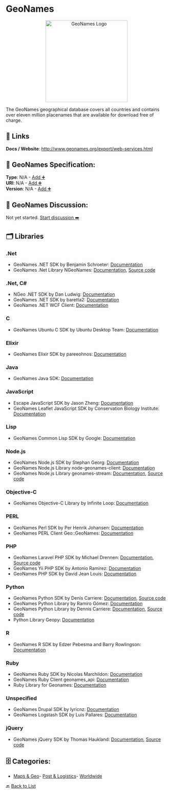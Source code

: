 # GeoNames
<p align="center">
    <img width="256" src="https://raw.githubusercontent.com/apis-list/apis-list/main/apis/geonames/logo_256x256.png" alt="GeoNames Logo"/>
</p>
The GeoNames geographical database covers all countries and contains over eleven million placenames that are available for download free of charge.

##  🔗 Links
**Docs / Website**: http://www.geonames.org/export/web-services.html

## 🧬 GeoNames Specification:
**Type**: N/A - [Add ➕](https://github.com/apis-list/apis-list/edit/main/apis.yaml#L7475)  
**URI**: N/A - [Add ➕](https://github.com/apis-list/apis-list/edit/main/apis.yaml#L7475)  
**Version**: N/A - [Add ➕](https://github.com/apis-list/apis-list/edit/main/apis.yaml#L7475)

## 💬 GeoNames Discussion:
Not yet started. [Start discussion ➡️](https://github.com/apis-list/apis-list/discussions/new)

## 🗂️ Libraries
### .Net
- GeoNames .NET SDK by Benjamin Schroeter: [Documentation](http://geonamesdotorgdotnet.codeplex.com/)
- GeoNames .Net Library NGeoNames: [Documentation](https://github.com/RobThree/NGeoNames), [Source code](https://www.nuget.org/packages/NGeoNames/)
### .Net, C#
- NGeo .NET SDK by Dan Ludwig: [Documentation](https://github.com/danludwig/NGeo)
- GeoNames .NET SDK by baretta2: [Documentation](https://www.codeproject.com/Articles/30627/GeoNames-NET-WCF-Client)
- GeoNames .NET WCF Client: [Documentation](http://www.codeproject.com/Articles/30627/GeoNames-NET-WCF-Client)
### C
- GeoNames Ubuntu C SDK by Ubuntu Desktop Team: [Documentation](https://packages.ubuntu.com/bionic/geoclue-geonames)
### Elixir
- GeoNames Elixir SDK by pareeohnos: [Documentation](https://github.com/pareeohnos/geonames-elixir)
### Java
- GeoNames Java SDK: [Documentation](http://www.geonames.org/source-code/)
### JavaScript
- Escape JavaScript SDK by Jason Zheng: [Documentation](https://github.com/JasonZheng20/Escape)
- GeoNames Leaflet JavaScript SDK by Conservation Biology Institute: [Documentation](https://github.com/consbio/Leaflet.Geonames)
### Lisp
- GeoNames Common Lisp SDK by Google: [Documentation](https://code.google.com/archive/p/cl-geonames/)
### Node.js
- GeoNames Node.js SDK by Stephan Georg: [Documentation](https://github.com/StephanGeorg/geocoder-geonames)
- GeoNames Node.js Library node-geonames-client: [Documentation](https://www.npmjs.com/package/node-geonames-client)
- GeoNames Node.js Library geonames-stream: [Documentation](https://github.com/geopipes/geonames-stream), [Source code](https://www.npmjs.com/package/geonames-stream)
### Objective-C
- GeoNames Objective-C Library by Infinite Loop: [Documentation](http://www.infinite-loop.dk/developer/ilgeonames/)
### PERL
- GeoNames Perl SDK by Per Henrik Johansen: [Documentation](http://search.cpan.org/~nicomen/Geo-GeoNames/lib/Geo/GeoNames.pm)
- GeoNames PERL Client Geo::GeoNames: [Documentation](http://search.cpan.org/~perhenrik/Geo-GeoNames/lib/Geo/GeoNames.pm)
### PHP
- GeoNames Laravel PHP SDK by Michael Drennen: [Documentation](https://packagist.org/packages/michaeldrennen/geonames), [Source code](https://github.com/michaeldrennen/geonames)
- GeoNames Yii PHP SDK by Antonio Ramirez: [Documentation](http://www.yiiframework.com/extension/egeonameservice/)
- GeoNames PHP SDK by David Jean Louis: [Documentation](http://pear.php.net/package/Services_GeoNames)
### Python
- GeoNames Python SDK by Denis Carriere: [Documentation](http://geocoder.readthedocs.io/providers/GeoNames.html), [Source code](https://github.com/DenisCarriere/geocoder)
- GeoNames Python Library by Ramiro Gómez: [Documentation](https://github.com/yaph/geonamescache)
- GeoNames Python Library by Dennis Carriere: [Documentation](https://pypi.python.org/pypi/geonames), [Source code](https://pypi.python.org/pypi/geonames/0.1.2)
- Python Library Geopy: [Documentation](https://github.com/geopy/geopy)
### R
- GeoNames R SDK by Edzer Pebesma and Barry Rowlingson: [Documentation](http://geonames.r-forge.r-project.org/)
### Ruby
- GeoNames Ruby SDK by Nicolas Marchildon: [Documentation](https://github.com/elecnix/ruby-geonames)
- GeoNames Ruby Client geonames_api: [Documentation](https://github.com/buytruckload/geonames_api)
- Ruby Library for Geonames: [Documentation](http://www.tbcn.ca/ruby_geonames)
### Unspecified
- GeoNames Drupal SDK by lyricnz: [Documentation](https://www.drupal.org/project/geonames)
- GeoNames Logstash SDK by Luis Pallares: [Documentation](https://github.com/panchicore/es-geonames/tree/master/logstash)
### jQuery
- GeoNames jQuery SDK by Thomas Haukland: [Documentation](http://tompi.github.io/jeoquery/), [Source code](https://github.com/tompi/jeoquery)


## 🗄️ Categories:
- [Maps & Geo](https://github.com/apis-list/apis-list#maps--geo-)- [Post & Logistics](https://github.com/apis-list/apis-list#post--logistics-)- [Worldwide](https://github.com/apis-list/apis-list#worldwide-)

🔙  [Back to List](https://github.com/apis-list/apis-list)

